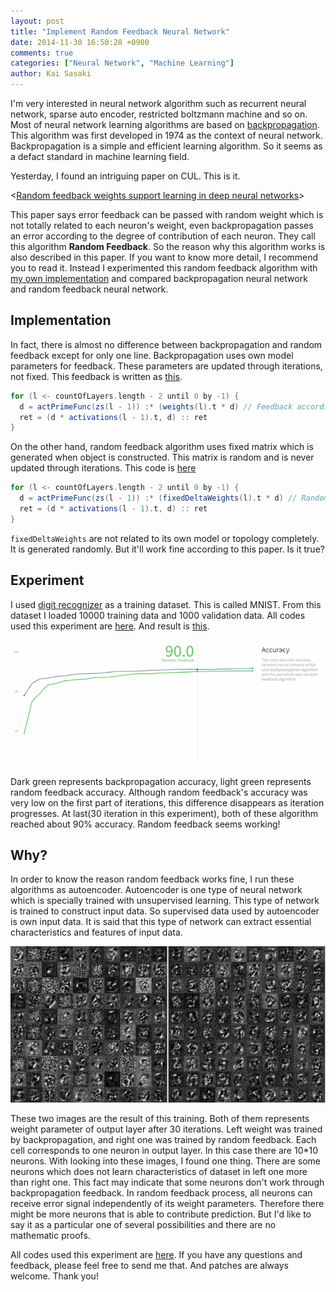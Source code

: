 ```yaml
---
layout: post
title: "Implement Random Feedback Neural Network"
date: 2014-11-30 16:50:28 +0900
comments: true
categories: ["Neural Network", "Machine Learning"]
author: Kai Sasaki
---
```


I'm very interested in neural network algorithm such as recurrent neural network, sparse auto encoder, restricted boltzmann machine and so on. Most of neural network learning algorithms are based on [backpropagation](http://en.wikipedia.org/wiki/Backpropagation). This algorithm was first developed in 1974 as the context of neural network. Backpropagation is a simple and efficient learning algorithm. So it seems as a defact standard in machine learning field. 

<!-- more -->

Yesterday, I found an intriguing paper on CUL. This is it. 

<[Random feedback weights support learning in deep neural networks](http://arxiv.org/abs/1411.0247)> 

This paper says error feedback can be passed with random weight which is not totally related to each neuron's weight, even backpropagation passes an error according to the degree of contribution of each neuron. They call this algorithm **Random Feedback**. So the reason why this algorithm works is also described in this paper. If you want to know more detail, I recommend you to read it. Instead I experimented this random feedback algorithm with [my own implementation](https://github.com/Lewuathe/42) and compared backpropagation neural network and random feedback neural network.

## Implementation
In fact, there is almost no difference between backpropagation and random feedback except for only one line. Backpropagation uses own model parameters for feedback. These parameters are updated through iterations, not fixed. This feedback is written as [this](https://github.com/Lewuathe/42/blob/master/src/main/scala/fortytwo/networks/NN.scala#L107).

```scala
for (l <- countOfLayers.length - 2 until 0 by -1) {
  d = actPrimeFunc(zs(l - 1)) :* (weights(l).t * d) // Feedback according its own weight parameters
  ret = (d * activations(l - 1).t, d) :: ret
}
```

On the other hand, random feedback algorithm uses fixed matrix which is generated when object is constructed. This matrix is random and is never updated through iterations. This code is [here](https://github.com/Lewuathe/42/blob/master/src/main/scala/fortytwo/networks/RFNN3.scala#L94)

```scala
for (l <- countOfLayers.length - 2 until 0 by -1) {
  d = actPrimeFunc(zs(l - 1)) :* (fixedDeltaWeights(l).t * d) // Random matrix which is never updated
  ret = (d * activations(l - 1).t, d) :: ret
}
```

`fixedDeltaWeights` are not related to its own model or topology completely. It is generated randomly. But it'll work fine according to this paper. Is it true?

## Experiment

I used [digit recognizer](https://www.kaggle.com/c/digit-recognizer) as a training dataset. This is called MNIST. From this dataset I loaded 10000 training data and 1000 validation data. All codes used this experiment are [here](https://github.com/Lewuathe/42/tree/master/examples/digit-recognizer). And result is [this](http://www.charted.co/?%7B%22dataUrl%22%3A%22https%3A%2F%2Fwww.dropbox.com%2Fs%2Fmumlcg0uwtw7ofb%2Fcomparison_nns.csv%3Fdl%3D0%26raw%3D1%22%2C%22charts%22%3A%5B%7B%22type%22%3A%22line%22%2C%22title%22%3A%22Accuracy%22%2C%22note%22%3A%22This%20chart%20describe%20accuracy%20between%20neural%20network%20which%20uses%20backpropagation%20algorithm%20and%20the%20one%20which%20uses%20random%20feedback%20algorithm%22%7D%5D%7D).

![charts](/images/posts/2014-11-30-implement-random-feedback-neural-network/chart.png)

Dark green represents backpropagation accuracy, light green represents random feedback accuracy. Although random feedback's accuracy was very low on the first part of iterations, this difference disappears as iteration progresses. At last(30 iteration in this experiment), both of these algorithm reached about 90% accuracy. Random feedback seems working! 

## Why?
In order to know the reason random feedback works fine, I run these algorithms as autoencoder. Autoencoder is one type of neural network which is specially trained with unsupervised learning. This type of network is trained to construct input data. So supervised data used by autoencoder is own input data. It is said that this type of network can extract essential characteristics and features of input data. 

![weight](/images/posts/2014-11-30-implement-random-feedback-neural-network/weights.png)

These two images are the result of this training. Both of them represents weight parameter of output layer after 30 iterations. Left weight was trained by backpropagation, and right one was trained by random feedback. Each cell corresponds to one neuron in output layer. In this case there are 10*10 neurons. With looking into these images, I found one thing. There are some neurons which does not learn characteristics of dataset in left one more than right one. This fact may indicate that some neurons don't work through backpropagation feedback. In random feedback process, all neurons can receive error signal independently of its weight parameters. Therefore there might be more neurons that is able to contribute prediction. But I'd like to say it as a particular one of several possibilities and there are no mathematic proofs. 

All codes used this experiment are [here](https://github.com/Lewuathe/42). If you have any questions and feedback, please feel free to send me that. And patches are always welcome. Thank you!
